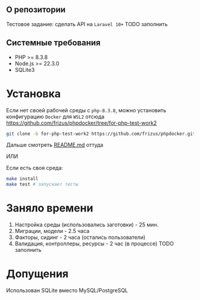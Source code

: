## О репозитории

Тестовое задание: сделать API на `Laravel 10+` TODO заполнить

## Системные требования

* PHP >= 8.3.8
* Node.js >= 22.3.0
* SQLite3

# Установка

Если нет своей рабочей среды с `php-8.3.8`, можно установить конфигурацию `Docker` для `WSL2` отсюда https://github.com/frizus/phpdocker/tree/for-php-test-work2
```sh
git clone -b for-php-test-work2 https://github.com/frizus/phpdocker.git php-test-work2/
```
Дальше смотреть [README.md](https://github.com/frizus/phpdocker/blob/for-php-test-work2/README.md) оттуда

ИЛИ

Если есть своя среда:
```sh
make install
make test # запускает тесты
```

# Заняло времени
1. Настройка среды (использовались заготовки) - 25 мин. 
2. Миграции, модели - 2.5 часа
3. Факторы, сидинг - 2 часа (остались пользователи)
4. Валидация, контроллеры, ресурсы - 2 час (в процессе)
TODO заполнить

# Допущения
Использован SQLite вместо MySQL/PostgreSQL
